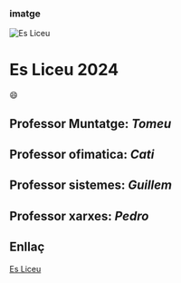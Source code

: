 ### imatge
![Es Liceu](https://esliceu.cat/wp-content/uploads/2023/02/logo_llac%CC%A7n.png)

# Es Liceu 2024

:smile:

## Professor Muntatge: *Tomeu*

## Professor ofimatica: *Cati*

## Professor sistemes: *Guillem*

## Professor xarxes: *Pedro*

## **Enllaç**

[Es Liceu](https://esliceu.cat/)